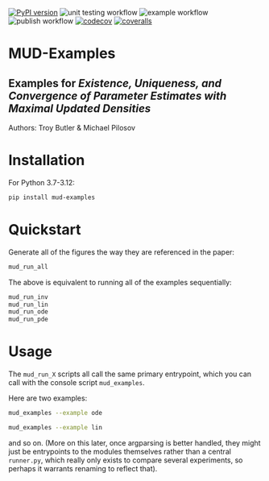 [![PyPI version](https://badge.fury.io/py/mud-examples.svg)](https://badge.fury.io/py/mud-examples)
![unit testing workflow](https://github.com/mathematicalmichael/mud-examples/actions/workflows/main.yml/badge.svg)
![example workflow](https://github.com/mathematicalmichael/mud-examples/actions/workflows/examples.yml/badge.svg)
![publish workflow](https://github.com/mathematicalmichael/mud-examples/actions/workflows/publish.yml/badge.svg)
[![codecov](https://codecov.io/gh/mathematicalmichael/mud-examples/branch/main/graph/badge.svg?token=JQZao81BSp)](https://codecov.io/gh/mathematicalmichael/mud-examples)
[![coveralls](https://coveralls.io/repos/github/mathematicalmichael/mud-examples/badge.svg?branch=main)](https://coveralls.io/github/mathematicalmichael/mud-examples?branch=main)

# MUD-Examples
## Examples for _Existence, Uniqueness, and Convergence of Parameter Estimates with Maximal Updated Densities_

Authors: Troy Butler & Michael Pilosov

# Installation
For Python 3.7-3.12:

```sh
pip install mud-examples
```

# Quickstart

Generate all of the figures the way they are referenced in the paper:
```sh
mud_run_all
```
The above is equivalent to running all of the examples sequentially:

```sh
mud_run_inv
mud_run_lin
mud_run_ode
mud_run_pde
```

# Usage

The `mud_run_X` scripts all call the same primary entrypoint, which you can call with the console script `mud_examples`.

Here are two examples:
```sh
mud_examples --example ode
```

```sh
mud_examples --example lin
```

and so on. (More on this later, once argparsing is better handled, they might just be entrypoints to the modules themselves rather than a central `runner.py`, which really only exists to compare several experiments, so perhaps it warrants renaming to reflect that).
